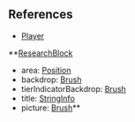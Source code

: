 ## References
  * [Player](EntrenchmentPlayer.md)

**[ResearchBlock](EntrenchmentResearchBlock.md)
  * area: [Position](Position.md)
  * backdrop: [Brush](Brush.md)
  * tierIndicatorBackdrop: [Brush](Brush.md)
  * title: [StringInfo](StringInfo.md)
  * picture: [Brush](Brush.md)**
